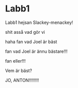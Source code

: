 ﻿# Labb1
Labb1
hejsan Slackey-menackey!

shit asså vad gör vi


haha fan vad Joel är bäst


fan vad Joel är ännu bästare!!!

fan eller!!!

Vem är bäst?

JO, ANTON!!!!!!!!